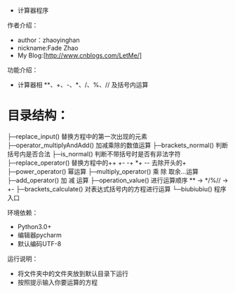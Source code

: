 * 计算器程序

作者介绍：
* author：zhaoyinghan
* nickname:Fade Zhao
* My Blog:[http://www.cnblogs.com/LetMe/]

功能介绍：

* 计算器相 **、+、-、*、/、%、// 及括号内运算

##
# 目录结构：

 ├─replace_input()      替换方程中的第一次出现的元素
 ├─operator_multiplyAndAdd()  加减乘除的数值运算
 ├─brackets_normal()    判断括号内是否合法
 ├─is_normal()          判断不带括号时是否有非法字符
 ├─replace_operator()   替换方程中的++ +- -+ *+ -- 去除开头的+
 ├─power_operator()     幂运算
 ├─multiply_operator()  乘 除 取余...运算
 ├─add_operator()       加 减 运算
 ├─operation_value()    进行运算顺序 ** -> */%// -> +-
 ├─brackets_calculate() 对表达式括号内的方程进行运算
 └─biubiubiu()          程序入口

环境依赖：
* Python3.0+
* 编辑器pycharm
* 默认编码UTF-8

运行说明：
* 将文件夹中的文件夹放到默认目录下运行
* 按照提示输入你要运算的方程